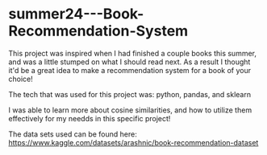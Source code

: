 # summer24---Book-Recommendation-System

This project was inspired when I had finished a couple books this summer, and was a little stumped on what I should read next. As a result I thought it'd be a great idea to make a recommendation system for a book of your choice!

The tech that was used for this project was: python, pandas, and sklearn

I was able to learn more about cosine similarities, and how to utilize them effectively for my needds in this specific project!

The data sets used can be found here: https://www.kaggle.com/datasets/arashnic/book-recommendation-dataset
